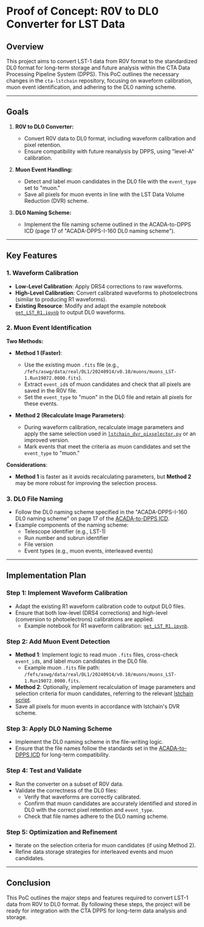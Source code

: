 # Proof of Concept: R0V to DL0 Converter for LST Data

## Overview

This project aims to convert LST-1 data from R0V format to the standardized DL0 format for long-term storage and future analysis within the CTA Data Processing Pipeline System (DPPS). This PoC outlines the necessary changes in the `cta-lstchain` repository, focusing on waveform calibration, muon event identification, and adhering to the DL0 naming scheme.

---

## Goals

1. **R0V to DL0 Converter:**
   - Convert R0V data to DL0 format, including waveform calibration and pixel retention.
   - Ensure compatibility with future reanalysis by DPPS, using "level-A" calibration.

2. **Muon Event Handling:**
   - Detect and label muon candidates in the DL0 file with the `event_type` set to "muon."
   - Save all pixels for muon events in line with the LST Data Volume Reduction (DVR) scheme.

3. **DL0 Naming Scheme:**
   - Implement the file naming scheme outlined in the ACADA-to-DPPS ICD (page 17 of "ACADA-DPPS-I-160 DL0 naming scheme").

---

## Key Features

### 1. Waveform Calibration

- **Low-Level Calibration**: Apply DRS4 corrections to raw waveforms.
- **High-Level Calibration**: Convert calibrated waveforms to photoelectrons (similar to producing R1 waveforms).
- **Existing Resource**: Modify and adapt the example notebook [`get_LST_R1.ipynb`](https://github.com/cta-observatory/cta-lstchain/blob/master/lstchain/scripts/lstchain_dvr_pixselector.py#L227-L233) to output DL0 waveforms.

### 2. Muon Event Identification

**Two Methods:**
- **Method 1 (Faster)**:
  - Use the existing muon `.fits` file (e.g., `/fefs/aswg/data/real/DL1/20240914/v0.10/muons/muons_LST-1.Run19072.0000.fits`).
  - Extract `event_id`s of muon candidates and check that all pixels are saved in the R0V file.
  - Set the `event_type` to "muon" in the DL0 file and retain all pixels for these events.
  
- **Method 2 (Recalculate Image Parameters)**:
  - During waveform calibration, recalculate image parameters and apply the same selection used in [`lstchain_dvr_pixselector.py`](https://github.com/cta-observatory/cta-lstchain/blob/master/lstchain/scripts/lstchain_dvr_pixselector.py#L227-L233) or an improved version.
  - Mark events that meet the criteria as muon candidates and set the `event_type` to "muon."

**Considerations**:
- **Method 1** is faster as it avoids recalculating parameters, but **Method 2** may be more robust for improving the selection process.

### 3. DL0 File Naming

- Follow the DL0 naming scheme specified in the "ACADA-DPPS-I-160 DL0 naming scheme" on page 17 of the [ACADA-to-DPPS ICD](https://redmine.cta-observatory.org/dmsf/files/17757/view).
- Example components of the naming scheme:
  - Telescope identifier (e.g., LST-1)
  - Run number and subrun identifier
  - File version
  - Event types (e.g., muon events, interleaved events)

---

## Implementation Plan

### Step 1: Implement Waveform Calibration

- Adapt the existing R1 waveform calibration code to output DL0 files.
- Ensure that both low-level (DRS4 corrections) and high-level (conversion to photoelectrons) calibrations are applied.
  - Example notebook for R1 waveform calibration: [`get_LST_R1.ipynb`](https://github.com/cta-observatory/cta-lstchain/blob/master/lstchain/scripts/lstchain_dvr_pixselector.py#L227-L233).

### Step 2: Add Muon Event Detection

- **Method 1**: Implement logic to read muon `.fits` files, cross-check `event_id`s, and label muon candidates in the DL0 file.
  - Example muon `.fits` file path: `/fefs/aswg/data/real/DL1/20240914/v0.10/muons/muons_LST-1.Run19072.0000.fits`.
- **Method 2**: Optionally, implement recalculation of image parameters and selection criteria for muon candidates, referring to the relevant [lstchain script](https://github.com/cta-observatory/cta-lstchain/blob/master/lstchain/scripts/lstchain_dvr_pixselector.py#L227-L233).
- Save all pixels for muon events in accordance with lstchain's DVR scheme.

### Step 3: Apply DL0 Naming Scheme

- Implement the DL0 naming scheme in the file-writing logic.
- Ensure that the file names follow the standards set in the [ACADA-to-DPPS ICD](https://redmine.cta-observatory.org/dmsf/files/17757/view) for long-term compatibility.

### Step 4: Test and Validate

- Run the converter on a subset of R0V data.
- Validate the correctness of the DL0 files:
  - Verify that waveforms are correctly calibrated.
  - Confirm that muon candidates are accurately identified and stored in DL0 with the correct pixel retention and `event_type`.
  - Check that file names adhere to the DL0 naming scheme.

### Step 5: Optimization and Refinement

- Iterate on the selection criteria for muon candidates (if using Method 2).
- Refine data storage strategies for interleaved events and muon candidates.

---

## Conclusion

This PoC outlines the major steps and features required to convert LST-1 data from R0V to DL0 format. By following these steps, the project will be ready for integration with the CTA DPPS for long-term data analysis and storage.

